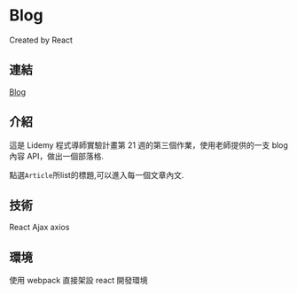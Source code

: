 # Blog
Created by React

## 連結
[Blog](https://fan630.github.io/Blog/dist/index.html)

## 介紹
這是 Lidemy 程式導師實驗計畫第 21 週的第三個作業，使用老師提供的一支 blog 內容 API，做出一個部落格.  

點選`Article`所list的標題,可以進入每一個文章內文.

## 技術
React
Ajax
axios

## 環境
使用 webpack 直接架設 react 開發環境
